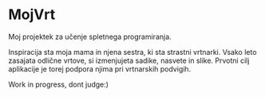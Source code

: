 # MojVrt

Moj projektek za učenje spletnega programiranja.

Inspiracija sta moja mama in njena sestra, ki sta strastni vrtnarki. Vsako leto zasajata odlične vrtove, si izmenjujeta sadike, nasvete in slike. Prvotni cilj aplikacije je torej podpora njima pri vrtnarskih podvigih.

Work in progress, dont judge:)
